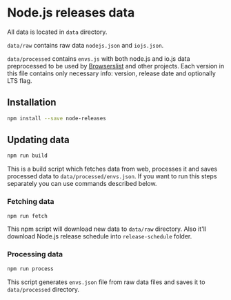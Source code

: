 # Node.js releases data

All data is located in `data` directory.

`data/raw` contains raw data `nodejs.json` and `iojs.json`.

`data/processed` contains `envs.js` with both node.js and io.js data
preprocessed to be used by [Browserslist](https://github.com/ai/browserslist)
and other projects. Each version in this file contains only necessary info:
version, release date and optionally LTS flag.

## Installation

```bash
npm install --save node-releases
```

## Updating data

```bash
npm run build
```

This is a build script which fetches data from web, processes it and saves
processed data to `data/processed/envs.json`. If you want to run this steps
separately you can use commands described below.

### Fetching data

```bash
npm run fetch
```

This npm script will download new data to `data/raw` directory. Also it'll
download Node.js release schedule into `release-schedule` folder.

### Processing data

```bash
npm run process
```

This script generates `envs.json` file from raw data files and saves it to
`data/processed` directory.
